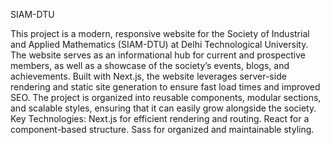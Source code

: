 SIAM-DTU

This project is a modern, responsive website for the Society of Industrial and Applied
Mathematics (SIAM-DTU) at Delhi Technological University. The website serves as an
informational hub for current and prospective members, as well as a showcase of the society’s
events, blogs, and achievements.
Built with Next.js, the website leverages server-side rendering and static site generation to
ensure fast load times and improved SEO. The project is organized into reusable components,
modular sections, and scalable styles, ensuring that it can easily grow alongside the society.
Key Technologies:
Next.js for efficient rendering and routing.
React for a component-based structure.
Sass for organized and maintainable styling.
